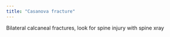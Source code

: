 ```yaml
---
title: "Casanova fracture"
---
```

Bilateral calcaneal fractures, look for spine injury with spine xray

